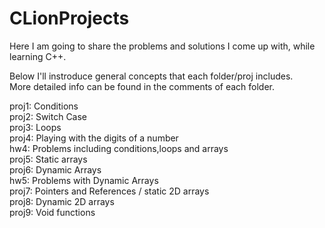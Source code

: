 # CLionProjects

Here I am going to share the problems and solutions I come up with, while learning C++.

Below I'll instroduce general concepts that each folder/proj includes. </br>
More detailed info can be found in the comments of each folder.

proj1:  Conditions </br>
proj2:  Switch Case </br>
proj3:  Loops </br>
proj4:  Playing with the digits of a number </br>
hw4:    Problems including conditions,loops and arrays </br>
proj5:  Static arrays </br>
proj6:  Dynamic Arrays </br>
hw5:    Problems with Dynamic Arrays </br>
proj7:  Pointers and References / static 2D arrays </br>
proj8:  Dynamic 2D arrays </br>
proj9:  Void functions  </br>
